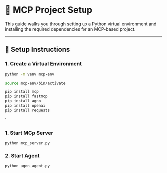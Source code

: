 # 🧠 MCP Project Setup

This guide walks you through setting up a Python virtual environment and installing the required dependencies for an MCP-based project.

---

## 🔧 Setup Instructions

### 1. Create a Virtual Environment

```bash
python -m venv mcp-env

source mcp-env/bin/activate

pip install mcp
pip install fastmcp
pip install agno
pip install openai
pip install requests

```
`
### 1. Start MCp Server

```
python mcp_server.py

```

### 2.  Start Agent 
```shell
python agon_agent.py

```